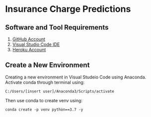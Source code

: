 # Insurance Charge Predictions

## Software and Tool Requirements

1. [GitHub Account](https://github.com)
2. [Visual Studio Code IDE](https://code.visualstudio.com)
3. [Heroku Account](https://heroku.com)

## Create a New Environment
Creating a new environment in Visual Studeio Code using Anaconda.<br>
Activate conda through terminal using:
```
C:/Users/[insert user]/Anaconda3/Scripts/activate
```
Then use conda to create venv using:

```
conda create -p venv python==3.7 -y
```